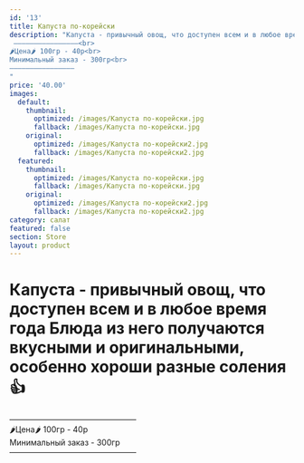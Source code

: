 ```yaml
---
id: '13'
title: Капуста по-корейски
description: "Капуста - привычный овощ, что доступен всем и в любое время года Блюда из него получаются вкусными и оригинальными, особенно хороши разные соления 👍 <br>
 ————————————————<br>
🌶Цена🌶 100гр - 40р<br>
Минимальный заказ - 300гр<br>
————————————————
"
price: '40.00'
images:
  default:
    thumbnail:
      optimized: /images/Капуста по-корейски.jpg
      fallback: /images/Капуста по-корейски.jpg
    original:
      optimized: /images/Капуста по-корейски2.jpg
      fallback: /images/Капуста по-корейски2.jpg
  featured:
    thumbnail:
      optimized: /images/Капуста по-корейски.jpg
      fallback: /images/Капуста по-корейски.jpg
    original:
      optimized: /images/Капуста по-корейски2.jpg
      fallback: /images/Капуста по-корейски2.jpg
category: салат
featured: false
section: Store
layout: product
---
```


# Капуста - привычный овощ, что доступен всем и в любое время года Блюда из него получаются вкусными и оригинальными, особенно хороши разные соления 👍 <br>
 ————————————————<br>
🌶Цена🌶 100гр - 40р<br>
Минимальный заказ - 300гр<br>
————————————————
